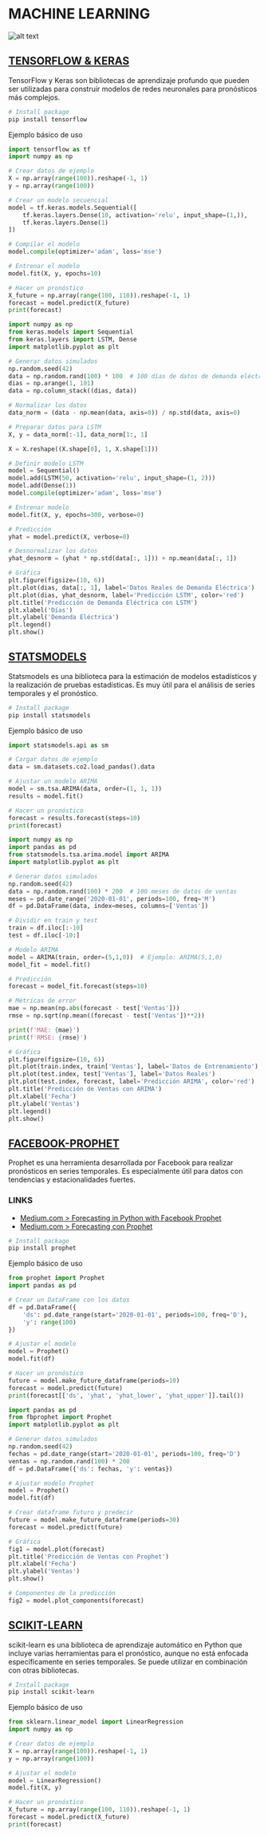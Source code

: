 # MACHINE LEARNING

![alt text](../image.png)

## [TENSORFLOW & KERAS](https://www.tensorflow.org/)

TensorFlow y Keras son bibliotecas de aprendizaje profundo que pueden ser utilizadas para construir modelos de redes neuronales para pronósticos más complejos.

```bash
# Install package
pip install tensorflow
```

Ejemplo básico de uso

```python
import tensorflow as tf
import numpy as np

# Crear datos de ejemplo
X = np.array(range(100)).reshape(-1, 1)
y = np.array(range(100))

# Crear un modelo secuencial
model = tf.keras.models.Sequential([
    tf.keras.layers.Dense(10, activation='relu', input_shape=(1,)),
    tf.keras.layers.Dense(1)
])

# Compilar el modelo
model.compile(optimizer='adam', loss='mse')

# Entrenar el modelo
model.fit(X, y, epochs=10)

# Hacer un pronóstico
X_future = np.array(range(100, 110)).reshape(-1, 1)
forecast = model.predict(X_future)
print(forecast)
```

```python
import numpy as np
from keras.models import Sequential
from keras.layers import LSTM, Dense
import matplotlib.pyplot as plt

# Generar datos simulados
np.random.seed(42)
data = np.random.rand(100) * 100  # 100 días de datos de demanda eléctrica
dias = np.arange(1, 101)
data = np.column_stack((dias, data))

# Normalizar los datos
data_norm = (data - np.mean(data, axis=0)) / np.std(data, axis=0)

# Preparar datos para LSTM
X, y = data_norm[:-1], data_norm[1:, 1]

X = X.reshape((X.shape[0], 1, X.shape[1]))

# Definir modelo LSTM
model = Sequential()
model.add(LSTM(50, activation='relu', input_shape=(1, 2)))
model.add(Dense(1))
model.compile(optimizer='adam', loss='mse')

# Entrenar modelo
model.fit(X, y, epochs=300, verbose=0)

# Predicción
yhat = model.predict(X, verbose=0)

# Desnormalizar los datos
yhat_desnorm = (yhat * np.std(data[:, 1])) + np.mean(data[:, 1])

# Gráfica
plt.figure(figsize=(10, 6))
plt.plot(dias, data[:, 1], label='Datos Reales de Demanda Eléctrica')
plt.plot(dias, yhat_desnorm, label='Predicción LSTM', color='red')
plt.title('Predicción de Demanda Eléctrica con LSTM')
plt.xlabel('Días')
plt.ylabel('Demanda Eléctrica')
plt.legend()
plt.show()
```


## [STATSMODELS](https://www.statsmodels.org/stable/index.html)

Statsmodels es una biblioteca para la estimación de modelos estadísticos y la realización de pruebas estadísticas. Es muy útil para el análisis de series temporales y el pronóstico.

```bash
# Install package
pip install statsmodels
```

Ejemplo básico de uso

```python
import statsmodels.api as sm

# Cargar datos de ejemplo
data = sm.datasets.co2.load_pandas().data

# Ajustar un modelo ARIMA
model = sm.tsa.ARIMA(data, order=(1, 1, 1))
results = model.fit()

# Hacer un pronóstico
forecast = results.forecast(steps=10)
print(forecast)
```

```python
import numpy as np
import pandas as pd
from statsmodels.tsa.arima.model import ARIMA
import matplotlib.pyplot as plt

# Generar datos simulados
np.random.seed(42)
data = np.random.rand(100) * 200  # 100 meses de datos de ventas
meses = pd.date_range('2020-01-01', periods=100, freq='M')
df = pd.DataFrame(data, index=meses, columns=['Ventas'])

# Dividir en train y test
train = df.iloc[:-10]
test = df.iloc[-10:]

# Modelo ARIMA
model = ARIMA(train, order=(5,1,0))  # Ejemplo: ARIMA(5,1,0)
model_fit = model.fit()

# Predicción
forecast = model_fit.forecast(steps=10)

# Métricas de error
mae = np.mean(np.abs(forecast - test['Ventas']))
rmse = np.sqrt(np.mean((forecast - test['Ventas'])**2))

print(f'MAE: {mae}')
print(f'RMSE: {rmse}')

# Gráfica
plt.figure(figsize=(10, 6))
plt.plot(train.index, train['Ventas'], label='Datos de Entrenamiento')
plt.plot(test.index, test['Ventas'], label='Datos Reales')
plt.plot(test.index, forecast, label='Predicción ARIMA', color='red')
plt.title('Predicción de Ventas con ARIMA')
plt.xlabel('Fecha')
plt.ylabel('Ventas')
plt.legend()
plt.show()
```

## [FACEBOOK-PROPHET](https://facebook.github.io/prophet/)

Prophet es una herramienta desarrollada por Facebook para realizar pronósticos en series temporales. Es especialmente útil para datos con tendencias y estacionalidades fuertes.

### LINKS

* [Medium.com > Forecasting in Python with Facebook Prophet](https://towardsdatascience.com/forecasting-in-python-with-facebook-prophet-29810eb57e66)
* [Medium.com > Forecasting con Prophet](https://medium.com/@angel.r.chicote/forecasting-con-prophet-7fb36b25eb4b)


```bash
# Install package
pip install prophet
```

Ejemplo básico de uso

```python
from prophet import Prophet
import pandas as pd

# Crear un DataFrame con los datos
df = pd.DataFrame({
    'ds': pd.date_range(start='2020-01-01', periods=100, freq='D'),
    'y': range(100)
})

# Ajustar el modelo
model = Prophet()
model.fit(df)

# Hacer un pronóstico
future = model.make_future_dataframe(periods=10)
forecast = model.predict(future)
print(forecast[['ds', 'yhat', 'yhat_lower', 'yhat_upper']].tail())
```

```python
import pandas as pd
from fbprophet import Prophet
import matplotlib.pyplot as plt

# Generar datos simulados
np.random.seed(42)
fechas = pd.date_range(start='2020-01-01', periods=100, freq='D')
ventas = np.random.rand(100) * 200
df = pd.DataFrame({'ds': fechas, 'y': ventas})

# Ajustar modelo Prophet
model = Prophet()
model.fit(df)

# Crear dataframe futuro y predecir
future = model.make_future_dataframe(periods=30)
forecast = model.predict(future)

# Gráfica
fig1 = model.plot(forecast)
plt.title('Predicción de Ventas con Prophet')
plt.xlabel('Fecha')
plt.ylabel('Ventas')
plt.show()

# Componentes de la predicción
fig2 = model.plot_components(forecast)
```

## [SCIKIT-LEARN](https://scikit-learn.org/stable/)

scikit-learn es una biblioteca de aprendizaje automático en Python que incluye varias herramientas para el pronóstico, aunque no está enfocada específicamente en series temporales. Se puede utilizar en combinación con otras bibliotecas.

```bash
# Install package
pip install scikit-learn
```

Ejemplo básico de uso

```python
from sklearn.linear_model import LinearRegression
import numpy as np

# Crear datos de ejemplo
X = np.array(range(100)).reshape(-1, 1)
y = np.array(range(100))

# Ajustar el modelo
model = LinearRegression()
model.fit(X, y)

# Hacer un pronóstico
X_future = np.array(range(100, 110)).reshape(-1, 1)
forecast = model.predict(X_future)
print(forecast)
```
